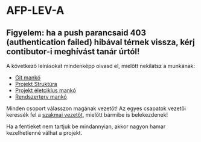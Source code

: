 # AFP-LEV-A

## Figyelem: ha a push parancsaid 403 (authentication failed) hibával térnek vissza, kérj contibutor-i meghívást tanár úrtól!

A következő leírásokat mindenképp olvasd el, mielőtt nekilátsz a munkának:
  - [Git mankó](ProjectHelp/git_manko.md)
  - [Projekt Struktúra](ProjectHelp/git.md)
  - [Projekt életciklus mankó](ProjectHelp/projekt_manko.md)
  - [Rendszerterv mankó](ProjectHelp/rendszerterv_manko.md)
 
Minden csoport válasszon magának vezetőt!
Az egyes csapatok vezetői keressék fel a [szakmai vezetőt](https://github.com/malbertHE), mielőtt bármibe is belekezdenek!

Ha a fentieket nem tartjuk be mindannyian, akkor nagyon hamar kezelhetlenné válhat a projekt.
